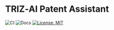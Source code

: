 # TRIZ‑AI Patent Assistant  
![CI](https://github.com/voroninsergei/triz-ai-patent-assistant/actions/workflows/ci.yml/badge.svg)
![Docs](https://img.shields.io/website?down_color=red&down_message=offline&label=docs&up_message=online&url=https%3A%2F%2Fvoroninsergei.github.io%2Ftriz-ai-patent-assistant)
[![License: MIT](https://img.shields.io/badge/License-MIT-yellow.svg)](LICENSE)
